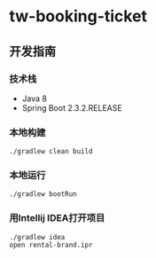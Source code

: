 # tw-booking-ticket

## 开发指南

### 技术栈
- Java 8
- Spring Boot 2.3.2.RELEASE

### 本地构建
```
./gradlew clean build
```

### 本地运行
```
./gradlew bootRun
```

### 用Intellij IDEA打开项目
```
./gradlew idea
open rental-brand.ipr
```
